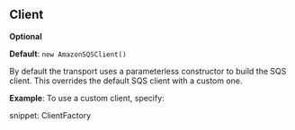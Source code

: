 ## Client

**Optional**

**Default**: `new AmazonSQSClient()`

By default the transport uses a parameterless constructor to build the SQS client. This overrides the default SQS client with a custom one.

**Example**: To use a custom client, specify:

snippet: ClientFactory